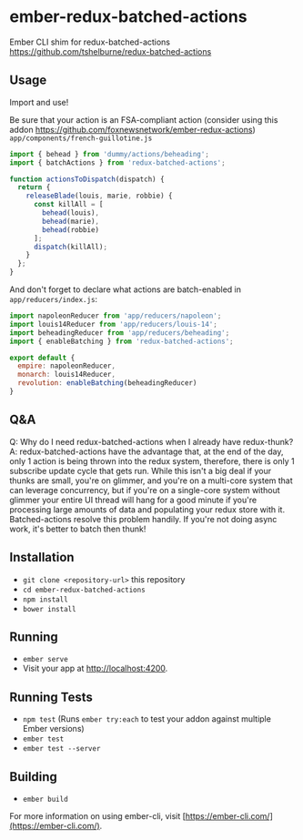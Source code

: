 # ember-redux-batched-actions

Ember CLI shim for redux-batched-actions https://github.com/tshelburne/redux-batched-actions

## Usage
Import and use!

Be sure that your action is an FSA-compliant action (consider using this addon https://github.com/foxnewsnetwork/ember-redux-actions)
`app/components/french-guillotine.js`
```javascript
import { behead } from 'dummy/actions/beheading';
import { batchActions } from 'redux-batched-actions';

function actionsToDispatch(dispatch) {
  return {
    releaseBlade(louis, marie, robbie) {
      const killAll = [
        behead(louis),
        behead(marie),
        behead(robbie)
      ];
      dispatch(killAll);
    }
  };
}
```

And don't forget to declare what actions are batch-enabled in `app/reducers/index.js`:

```javascript
import napoleonReducer from 'app/reducers/napoleon';
import louis14Reducer from 'app/reducers/louis-14';
import beheadingReducer from 'app/reducers/beheading';
import { enableBatching } from 'redux-batched-actions';

export default {
  empire: napoleonReducer,
  monarch: louis14Reducer,
  revolution: enableBatching(beheadingReducer)
}
```

## Q&A
Q: Why do I need redux-batched-actions when I already have redux-thunk?
A: redux-batched-actions have the advantage that, at the end of the day, only 1 action is being thrown into the redux system, therefore, there is only 1 subscribe update cycle that gets run. While this isn't a big deal if your thunks are small, you're on glimmer, and you're on a multi-core system that can leverage concurrency, but if you're on a single-core system without glimmer your entire UI thread will hang for a good minute if you're processing large amounts of data and populating your redux store with it. Batched-actions resolve this problem handily. If you're not doing async work, it's better to batch then thunk!

## Installation

* `git clone <repository-url>` this repository
* `cd ember-redux-batched-actions`
* `npm install`
* `bower install`

## Running

* `ember serve`
* Visit your app at [http://localhost:4200](http://localhost:4200).

## Running Tests

* `npm test` (Runs `ember try:each` to test your addon against multiple Ember versions)
* `ember test`
* `ember test --server`

## Building

* `ember build`

For more information on using ember-cli, visit [https://ember-cli.com/](https://ember-cli.com/).
